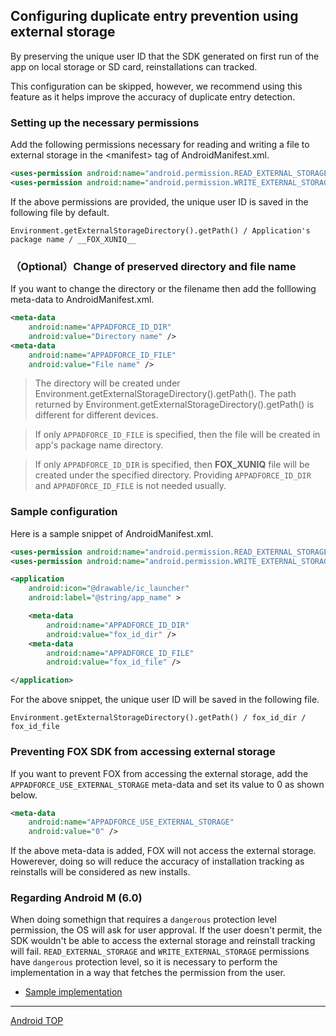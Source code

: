 ## Configuring duplicate entry prevention using external storage

By preserving the unique user ID that the SDK generated on first run of the app on local storage or SD card, reinstallations can tracked.

This configuration can be skipped, however, we recommend using this feature as it helps improve the accuracy of duplicate entry detection.

### Setting up the necessary permissions
Add the following permissions necessary for reading and writing a file to external storage in the &lt;manifest&gt; tag of AndroidManifest.xml.

```xml
<uses-permission android:name="android.permission.READ_EXTERNAL_STORAGE" /><uses-permission android:name="android.permission.WRITE_EXTERNAL_STORAGE" />
```

If the above permissions are provided, the unique user ID is saved in the following file by default.

```
Environment.getExternalStorageDirectory().getPath() / Application's package name / __FOX_XUNIQ__
```

### （Optional）Change of preserved directory and file name

If you want to change the directory or the filename then add the folllowing meta-data to AndroidManifest.xml.

```xml
<meta-data
	android:name="APPADFORCE_ID_DIR"
	android:value="Directory name" />
<meta-data
	android:name="APPADFORCE_ID_FILE"
	android:value="File name" />
```

> The directory will be created under Environment.getExternalStorageDirectory().getPath(). The path returned by Environment.getExternalStorageDirectory().getPath() is different for different devices.

> If only `APPADFORCE_ID_FILE` is specified, then the file will be created in app's package name directory.

> If only `APPADFORCE_ID_DIR` is specified, then __FOX_XUNIQ__ file will be created under the specified directory.
Providing `APPADFORCE_ID_DIR` and `APPADFORCE_ID_FILE` is not needed usually.


###  Sample configuration

Here is a sample snippet of AndroidManifest.xml.

```xml
<uses-permission android:name="android.permission.READ_EXTERNAL_STORAGE" /><uses-permission android:name="android.permission.WRITE_EXTERNAL_STORAGE" />

<application
	android:icon="@drawable/ic_launcher"
	android:label="@string/app_name" >

	<meta-data
		android:name="APPADFORCE_ID_DIR"
		android:value="fox_id_dir" />
	<meta-data
		android:name="APPADFORCE_ID_FILE"
		android:value="fox_id_file" />

</application>
```

For the above snippet, the unique user ID will be saved in the following file.

```
Environment.getExternalStorageDirectory().getPath() / fox_id_dir / fox_id_file
```

### Preventing FOX SDK from accessing external storage

If you want to prevent FOX from accessing the external storage, add the `APPADFORCE_USE_EXTERNAL_STORAGE` meta-data and set its value to 0 as shown below.
```xml
<meta-data
	android:name="APPADFORCE_USE_EXTERNAL_STORAGE"
	android:value="0" />
```

If the above meta-data is added, FOX will not access the external storage. Howerever, doing so will reduce the accuracy of installation tracking as reinstalls will be considered as new installs.

### Regarding Android M (6.0)

When doing somethign that requires a `dangerous` protection level permission, the OS will ask for user approval. If the user doesn't permit, the SDK wouldn't be able to access the external storage and reinstall tracking will fail. `READ_EXTERNAL_STORAGE` and `WRITE_EXTERNAL_STORAGE` permissions have `dangerous` protection level, so it is necessary to perform the implementation in a way that fetches the permission from the user.

* [Sample implementation](https://developer.android.com/training/permissions/requesting.html#perm-request)

---
[Android TOP](/lang/en/doc/integration/android/README.md)
